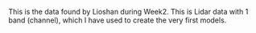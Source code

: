 This is the data found by Lioshan during Week2. This is Lidar data with 1 band (channel), which I have used to create the very first models.